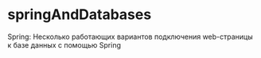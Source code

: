 # springAndDatabases
Spring: Несколько работающих вариантов подключения web-страницы к базе данных с помощью Spring
